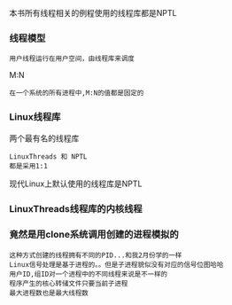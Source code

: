 本书所有线程相关的例程使用的线程库都是NPTL
### 线程模型
```
用户线程运行在用户空间，由线程库来调度
```
M:N
```
在一个系统的所有进程中,M:N的值都是固定的
```

### Linux线程库
两个最有名的线程库
```
LinuxThreads 和 NPTL
都是采用1:1
```
现代Linux上默认使用的线程库是NPTL

### LinuxThreads线程库的内核线程
### 竟然是用clone系统调用创建的进程模拟的
```
这种方式创建的线程拥有不同的PID...和我2月份学的一样
Linux信号处理是基于进程的。。但是子进程貌似没有对应的信号位图哈哈
用户ID,组ID对一个进程中的不同线程来说是不一样的
程序产生的核心转储文件只要当前子进程
最大进程数也是最大线程数
```
